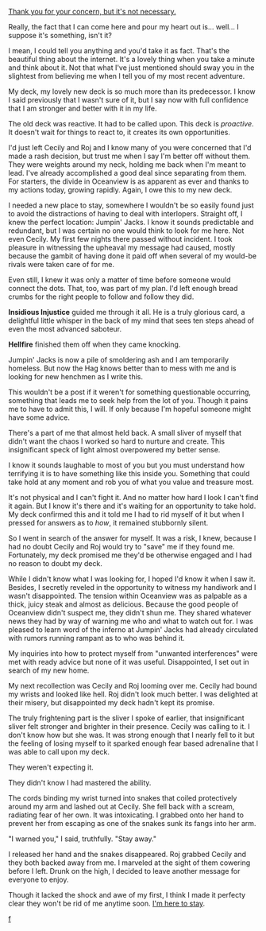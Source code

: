 [Thank you for your concern, but it's not necessary.](https://www.reddit.com/r/nosleep/comments/v8p7l1/confessions_of_a_tarot_card_reader_line_in_the/)  

Really, the fact that I can come here and pour my heart out is... well... I suppose it's something, isn't it?

I mean, I could tell you anything and you'd take it as fact.  That's the beautiful thing about the internet.  It's a lovely thing when you take a minute and think about it.  Not that what I've just mentioned should sway you in the slightest from believing me when I tell you of my most recent adventure.

My deck, my lovely new deck is so much more than its predecessor.  I know I said previously that I wasn't sure of it, but I say now with full confidence that I am stronger and better with it in my life.

The old deck was reactive.  It had to be called upon.  This deck is *proactive*.  It doesn't wait for things to react to, it creates its own opportunities.

I'd just left Cecily and Roj and I know many of you were concerned that I'd made a rash decision, but trust me when I say I'm better off without them.  They were weights around my neck, holding me back when I'm meant to lead.  I've already accomplished a good deal since separating from them.  For starters, the divide in Oceanview is as apparent as ever and thanks to my actions today, growing rapidly.  Again, I owe this to my new deck.

I needed a new place to stay, somewhere I wouldn't be so easily found just to avoid the distractions of having to deal with interlopers.  Straight off, I knew the perfect location:  Jumpin' Jacks.  I know it sounds predictable and redundant, but I was certain no one would think to look for me here. Not even Cecily. My first few nights there passed without incident.  I took pleasure in witnessing the upheaval my message had caused, mostly because the gambit of having done it paid off when several of my would-be rivals were taken care of for me.

Even still, I knew it was only a matter of time before someone would connect the dots.  That, too, was part of my plan.  I'd left enough bread crumbs for the right people to follow and follow they did.

**Insidious Injustice** guided me through it all.  He is a truly glorious card, a delightful little whisper in the back of my mind that sees ten steps ahead of even the most advanced saboteur.  

**Hellfire** finished them off when they came knocking.

Jumpin' Jacks is now a pile of smoldering ash and I am temporarily homeless. But now the Hag knows better than to mess with me and is looking for new henchmen as I write this.

This wouldn't be a post if it weren't for something questionable occurring, something that leads me to seek help from the lot of you.  Though it pains me to have to admit this, I will.  If only because I'm hopeful someone might have some advice.

There's a part of me that almost held back.  A small sliver of myself that didn't want the chaos I worked so hard to nurture and create.  This insignificant speck of light almost overpowered my better sense.

I know it sounds laughable to most of you but you must understand how terrifying it is to have something like this inside you.  Something that could take hold at any moment and rob you of what you value and treasure most.

It's not physical and I can't fight it.  And no matter how hard I look I can't find it again.  But I know it's there and it's waiting for an opportunity to take hold.  My deck confirmed this and it told me I had to rid myself of it but when I pressed for answers as to *how*, it remained stubbornly silent.

So I went in search of the answer for myself. It was a risk, I knew, because I had no doubt Cecily and Roj would try to "save" me if they found me.  Fortunately, my deck promised me they'd be otherwise engaged and I had no reason to doubt my deck.

While I didn't know what I was looking for, I hoped I'd know it when I saw it.  Besides, I secretly reveled in the opportunity to witness my handiwork and I wasn't disappointed.  The tension within Oceanview was as palpable as a thick, juicy steak and almost as delicious.  Because the good people of Oceanview didn't suspect me, they didn't shun me.  They shared whatever news they had by way of warning me who and what to watch out for.  I was pleased to learn word of the inferno at Jumpin' Jacks had already circulated with rumors running rampant as to who was behind it.

My inquiries into how to protect myself from "unwanted interferences" were met with ready advice but none of it was useful.  Disappointed, I set out in search of my new home.

My next recollection was Cecily and Roj looming over me.  Cecily had bound my wrists and looked like hell.  Roj didn't look much better.  I was delighted at their misery, but disappointed my deck hadn't kept its promise.

The truly frightening part is the sliver I spoke of earlier, that insignificant sliver felt stronger and brighter in their presence.  Cecily was calling to it.  I don't know how but she was.  It was strong enough that I nearly fell to it but the feeling of losing myself to it sparked enough fear based adrenaline that I was able to call upon my deck.

They weren't expecting it.

They didn't know I had mastered the ability.

The cords binding my wrist turned into snakes that coiled protectively around my arm and lashed out at Cecily.  She fell back with a scream, radiating fear of her own.  It was intoxicating.  I grabbed onto her hand to prevent her from escaping as one of the snakes sunk its fangs into her arm.

"I warned you," I said, truthfully.  "Stay away."

I released her hand and the snakes disappeared.  Roj grabbed Cecily and they both backed away from me.  I marveled at the sight of them cowering before I left.  Drunk on the high, I decided to leave another message for everyone to enjoy.

Though it lacked the shock and awe of my first, I think I made it perfecty clear they won't be rid of me anytime soon.  [I'm here to stay](https://www.reddit.com/r/nosleep/comments/vm3moj/confessions_of_a_tarot_card_reader_the_light/).


[f](https://www.reddit.com/r/forehveree/comments/t16wl6/about_me/)